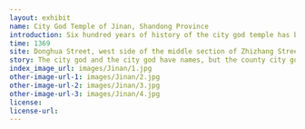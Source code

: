 ```yaml
---
layout: exhibit
name: City God Temple of Jinan, Shandong Province
introduction: Six hundred years of history of the city god temple has become a "rental house", the temple lived in some small vendors and other tenants. It is understood that the Jinan Governor City God Temple, which has a history of 646 years, is the largest existing city god temple in Shandong. This city god temple as early as 1979 was listed as the first batch of cultural relics protection units in Jinan, but because of various reasons, the building has not been timely protected and repaired, the only remaining mountain gate, two doors, the stage and severe other painful further destruction, the roof has grown 1 meter high small trees.
time: 1369
site: Donghua Street, west side of the middle section of Zhizhang Street, Lixia District, Jinan
story: The city god and the city god have names, but the county city god of Licheng is probably of humble status, so I don't know which god he is. The story about him is the "Sunshine City God". It is said that whenever there was a severe drought, the county government of Licheng would organise a visit to the County City God Temple to pray for rain. After worshipping the god, they would invite him down from his throne and carry him to the courtyard to dry in the sun, and only when it rained would the god be returned to his throne, meaning "no dinner until you finish your work". This is the custom of the old Jinan people to "sunbathe the City God".  The county god is naturally very busy with all the details. Every year, on the Qingming Festival, the 15th day of the seventh month and the first day of the tenth month, a ceremony is held. The people carry the county city god to the General City God Temple on General Temple Street to meet with the city gods of Jinan Prefecture and other states and counties, and then march into the Governor's City God Temple on Donghua Street to meet with the Governor, which is a spectacular and lively scene.
index_image_url: images/Jinan/1.jpg
other-image-url-1: images/Jinan/2.jpg
other-image-url-2: images/Jinan/3.jpg
other-image-url-3: images/Jinan/4.jpg
license:
license-url:
---
```

